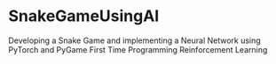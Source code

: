 # SnakeGameUsingAI
Developing a Snake Game and implementing a Neural Network using PyTorch and PyGame
First Time Programming Reinforcement Learning
